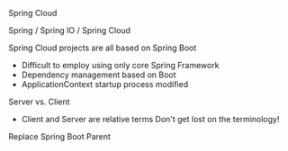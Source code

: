 Spring Cloud

Spring / Spring IO / Spring Cloud

Spring Cloud projects are all based on Spring Boot
- Difficult to employ using only core Spring Framework
- Dependency management based on Boot
- ApplicationContext startup process modified

Server vs. Client
- Client and Server are relative terms
Don't get lost on the terminology!

Replace Spring Boot Parent
